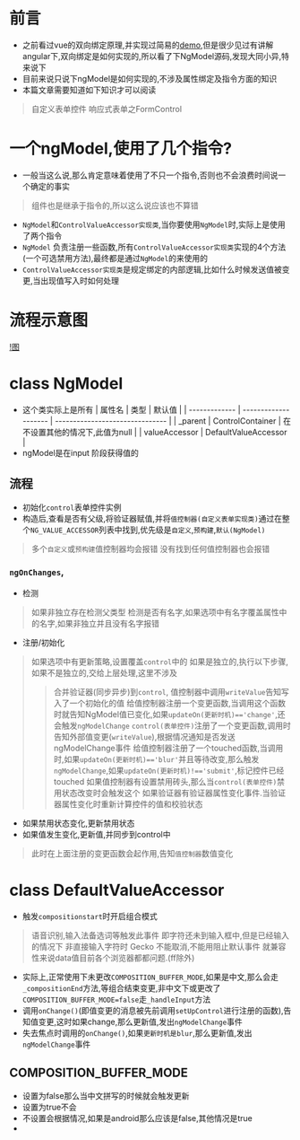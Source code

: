 # 前言
- 之前看过vue的双向绑定原理,并实现过简易的[demo](https://github.com/wszgrcy/mvvm-demo),但是很少见过有讲解angular下,双向绑定是如何实现的,所以看了下NgModel源码,发现大同小异,特来说下
- 目前来说只说下ngModel是如何实现的,不涉及属性绑定及指令方面的知识
- 本篇文章需要知道如下知识才可以阅读
> 自定义表单控件
> 响应式表单之FormControl
> 
# 一个ngModel,使用了几个指令?
- 一般当这么说,那么肯定意味着使用了不只一个指令,否则也不会浪费时间说一个确定的事实
> 组件也是继承于指令的,所以这么说应该也不算错
- `NgModel`和`ControlValueAccessor实现类`,当你要使用`NgModel`时,实际上是使用了两个指令
- `NgModel` 负责注册一些函数,所有`ControlValueAccessor实现类`实现的4个方法(一个可选禁用方法),最终都是通过`NgModel`的来使用的
- `ControlValueAccessor实现类`是规定绑定的内部逻辑,比如什么时候发送值被变更,当出现值写入时如何处理

# 流程示意图
[!图]()
# class NgModel
- 这个类实际上是所有
| 属性名        | 类型                 | 默认值                          |
| ------------- | -------------------- | ------------------------------- |
| _parent       | ControlContainer     | 在不设置其他的情况下,此值为null |
| valueAccessor | DefaultValueAccessor |
- ngModel是在input 阶段获得值的

## 流程
- 初始化`control`表单控件实例
- 构造后,查看是否有父级,将验证器赋值,并将`值控制器(自定义表单实现类)`通过在整个`NG_VALUE_ACCESSOR`列表中找到,优先级是`自定义`,`预构建`,`默认(NgModel)`
> 多个`自定义`或`预构建`值控制器均会报错
> 没有找到任何值控制器也会报错
### `ngOnChanges`,
- 检测 
> 如果非独立存在检测父类型
> 检测是否有名字,如果选项中有名字覆盖属性中的名字,如果非独立并且没有名字报错
- 注册/初始化
> 如果选项中有更新策略,设置覆盖`control`中的
> 如果是独立的,执行以下步骤,如果不是独立的,交给上层处理,这里不涉及
>> 合并验证器(同步异步)到`control`,
>> 值控制器中调用`writeValue`告知写入了一个初始化的值
>> 给值控制器注册一个变更函数,当调用这个函数时就告知NgModel值已变化,如果`updateOn(更新时机)=='change'`,还会触发`ngModelChange`
>> `control(表单控件)`注册了一个变更函数,调用时告知外部值变更(`writeValue`),根据情况通知是否发送ngModelChange事件
>> 给值控制器注册了一个touched函数,当调用时,如果`updateOn(更新时机)=='blur'`并且等待改变,那么触发`ngModelChange`,如果`updateOn(更新时机)!=='submit'`,标记控件已经touched
>> 如果值控制器有设置禁用砖头,那么当`control(表单控件)`禁用状态改变时会触发这个
>> 如果验证器有验证器属性变化事件.当验证器属性变化时重新计算控件的值和校验状态
- 如果禁用状态变化,更新禁用状态
- 如果值发生变化,更新值,并同步到control中
> 此时在上面注册的变更函数会起作用,告知`值控制器`数值变化
> 


# class DefaultValueAccessor
- 触发`compositionstart`时开启组合模式
> 语音识别,输入法备选词等触发此事件
> 即字符还未到输入框中,但是已经输入的情况下
> 非直接输入字符时
> Gecko 不能取消,不能用阻止默认事件
> 就兼容性来说data值目前各个浏览器都都问题.(ff除外)
- 实际上,正常使用下未更改`COMPOSITION_BUFFER_MODE`,如果是中文,那么会走`_compositionEnd`方法,等组合结束变更,非中文下或更改了`COMPOSITION_BUFFER_MODE=false`走`_handleInput`方法
- 调用`onChange()`(即值变更的消息被先前调用`setUpControl`进行注册的函数),告知值变更,这时如果change,那么更新值,发出`ngModelChange`事件
- 失去焦点时调用的`onChange()`,如果`更新时机是blur`,那么更新值,发出`ngModelChange`事件

## COMPOSITION_BUFFER_MODE
- 设置为false那么当中文拼写的时候就会触发更新
- 设置为true不会
- 不设置会根据情况,如果是android那么应该是false,其他情况是true
- 